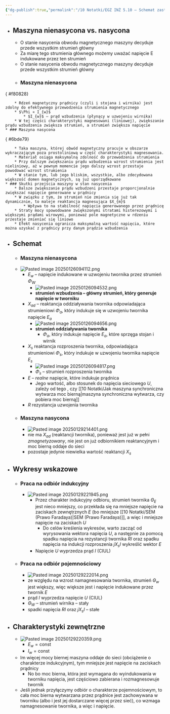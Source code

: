 ```yaml
---
{"dg-publish":true,"permalink":"/10 Notatki/EGZ INŻ 5.10 – Schemat zastępczy 3-fazowej prądnicy synchronicznej cylindrycznej, wykres wskazowy prądnicy przy pracy na odbiory o różnych współczynnikach mocy, charakterystyki zewnętrzne/","tags":["wiedza/zettel"]}
---
```


* ## Maszyna nienasycona vs. nasycona
	* O stanie nasycenia obwodu magnetycznego maszyny decyduje przede wszystkim strumień główny
	* Za miarę tego strumienia głównego możemy uważać napięcie E indukowane przez ten strumień
	* O stanie nasycenia obwodu magnetycznego maszyny decyduje przede wszystkim strumień główny
	* ### Maszyna nienasycona
{ #f80828}

		* Rdzeń magnetyczny prądnicy (czyli i stojana i wirnika) jest zdolny do efektywnego przewodzenia strumienia magnetycznego
		* $\Phi ∝ I_{w}$
			* $I_{w}$ – prąd wzbudzenia (płynący w uzwojeniu wirnika)
		* W tej części charakterystyki magnesowani (liniowej), zwiększanie prądu wzbudzenia zwiększa strumień, a strumień zwiększa napięcie
	* ### Maszyna nasycona
{ #6bde79}

		* Taka maszyna, której obwód magnetyczny pracuje w obszarze wykraczającym poza prostoliniową w część charakterystyki magnesowania.
		* Materiał osiąga maksymalną zdolność do przewodzenia strumienia
		* Przy dalszym zwiększaniu prądu wzbudzenia wzrost strumienia jest nieliniowy, aż w pewnym momencie jego dalszy wzrost przestaje powodować wzrost strumienia
		* W stanie tym, lub jego bliskim, wszystkie, albo zdecydowana większość domen magnetycznych, są już uporządkowane
	* ### Skutki przejścia maszyny w stan nasycenia
		* Dalsze zwiększanie prądu wzbudzeni przestaje proporcjonalnie zwiększać napięcie generowane w prądnicy
		* W związku z tym, że strumień nie zmienia się już tak dynamicznie, to maleje reaktancja magnesująca $X_{m}$
			* Wpływa to na stabilność napięcia generowanego przez prądnicę
		* Straty mocy spowodowane zwiększonymi stratami histerezowymi i większymi prądami wirowymi, ponieważ pole magnetyczne w rdzeniu przestaje zmieniać się liniowo
		* Efekt nasycenia ogranicza maksymalną wartość napięcia, które można uzyskać z prądnicy przy danym prądzie wzbudzenia
* ## Schemat
	* ### Maszyna nienasycona
	* ![Pasted image 20250126094112.png](/img/user/80%20Zasoby/Pasted%20image%2020250126094112.png)
		* $E_{w}$ – napięcie indukowane w uzwojeniu twornika przez strumień $\Phi_{W}$
			* ![Pasted image 20250126094532.png](/img/user/80%20Zasoby/Pasted%20image%2020250126094532.png) 
			* **strumień wzbudzenia – główny strumień, który generuje napięcie w tworniku**
		* $X_{ad}$ – reaktancja oddziaływania twornika odpowiadająca strumieniowi $\Phi_{a}$, który indukuje się w uzwojeniu twornika napięcie $E_{a}$
			* ![Pasted image 20250126094656.png](/img/user/80%20Zasoby/Pasted%20image%2020250126094656.png)
			* **strumień oddziaływania twornika**
				* $\Phi_{a}$, który indukuje napięcie $E_{a}$, które sprzęga stojan i wirnik
		* $X_{s}$  reaktancja rozproszenia twornika, odpowiadająca strumieniowi $\Phi_{s}$, który indukuje w uzwojeniu twornika napięcie $E_{s}$
			* ![Pasted image 20250126094817.png](/img/user/80%20Zasoby/Pasted%20image%2020250126094817.png)
			* $\Phi_{s}$ – strumień rozproszenia twornika
		* $E$ – *realne* napięcie, które indukuje prądnica
			* Jego wartość, albo stosunek do napięcia sieciowego $U$, zależy od tego , czy [[10 Notatki/Jak maszyna synchroniczna wytwarza moc bierną\|maszyna synchroniczna wytwarza, czy pobiera moc bierną]]
		* $R$  rezystancja uzwojenia twornika
	* ### Maszyna nasycona
		* ![Pasted image 20250129214401.png](/img/user/80%20Zasoby/Pasted%20image%2020250129214401.png)
		* nie ma $X_{ad}$ (reaktancji twornika), ponieważ jest już w pełni *zmagnetyzowany*, nie jest on już odbiornikiem reaktancyjnym i moc bierną oddaje do sieci
		* pozostaje jedynie niewielka wartość reaktancji $X_{s}$ 
* ## Wykresy wskazowe
	* ### Praca na odbiór indukcyjny
		* ![Pasted image 20250129221945.png](/img/user/80%20Zasoby/Pasted%20image%2020250129221945.png)
			* Przez charakter indukcyjny odbioru, strumień twornika $\Theta_{E}$ jest nieco mniejszy, co przekłada się na mniejsze napięcie na zaciskach zewnętrznych $E$ (bo mniejsze [[10 Notatki/SEM (Prawo Faradaya)\|SEM (Prawo Faradaya)]], a więc i mniejsze napięcie na zaciskach $U$
				* Do celów kreślenia wykresów, warto zacząć od wyrysowania wektora napięcia $U$, a następnie za pomocą spadku napięcia na rezystancji twornika $RI$ oraz spadku napięcia na indukcji rozproszenia $jX_{s}I$ wykreślić wektor $E$
			* Napięcie $U$ wyprzedza prąd $I$ $(\text{CIUL})$
	* ### Praca na odbiór pojemnościowy
		* ![Pasted image 20250129222014.png](/img/user/80%20Zasoby/Pasted%20image%2020250129222014.png)
		* ze względu na wzrost namagnesowania twornika, strumień $\Theta_{w}$ jest większy, więc większe jest i napięcie indukowane przez twornik $E$
		* prąd $I$ wyprzedza napięcie $U$ $(\text{CIUL})$
		* $\Theta_{W}$ – strumień wirnika – stały
		* spadki napięcia $RI$ oraz $jX_{s}I$ – stałe
* ## Charakterystyki zewnętrzne
	* ![Pasted image 20250129220359.png](/img/user/80%20Zasoby/Pasted%20image%2020250129220359.png)
		* $E_{w}=\text{const}$
		* $I_{w}=\text{const}$
	* Im więcej mocy biernej maszyna oddaje do sieci (obciążenie o charakterze indukcyjnym), tym mniejsze jest napięcie na zaciskach prądnicy
		* No bo moc bierna, która jest wymagana do wyindukowania w tworniku napięcia, jest częściowo zabierana i rozmagnesowuje twornik
	* Jeśli jednak przyłączymy odbiór o charakterze pojemnościowym, to cała moc bierna wytwarzana przez prądnice jest zachowywana w tworniku (albo i jest jej dostarczane więcej przez sieć), co wzmaga namagnesowanie twornika, a więc i napięcie.